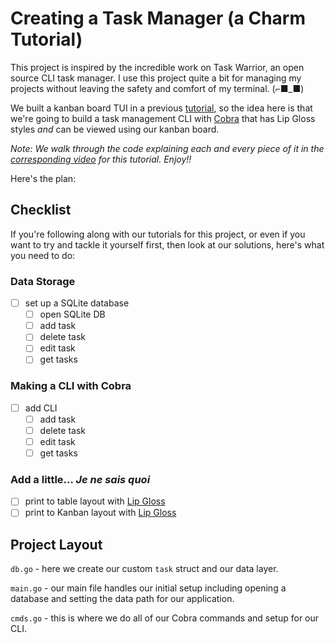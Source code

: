 # Creating a Task Manager (a Charm Tutorial)

This project is inspired by the incredible work on Task Warrior, an open source
CLI task manager. I use this project quite a bit for managing my projects
without leaving the safety and comfort of my terminal. (⌐■_■)

We built a kanban board TUI in a previous [tutorial][kanban-video], so the
idea here is that we're going to build a task management CLI with [Cobra][cobra] that has Lip Gloss
styles *and* can be viewed using our kanban board.

*Note: We walk through the code explaining each and every piece of it in the
[corresponding video](https://youtu.be/yiFhQGJeRJk) for this tutorial. Enjoy!!*

Here's the plan:

## Checklist

If you're following along with our tutorials for this project, or even if you
want to try and tackle it yourself first, then look at our solutions, here's
what you need to do:

### Data Storage
- [ ] set up a SQLite database
    - [ ] open SQLite DB
    - [ ] add task
    - [ ] delete task
    - [ ] edit task
    - [ ] get tasks

### Making a CLI with Cobra
- [ ] add CLI
    - [ ] add task
    - [ ] delete task
    - [ ] edit task
    - [ ] get tasks

### Add a little... *Je ne sais quoi*
- [ ] print to table layout with [Lip Gloss][lipgloss]
- [ ] print to Kanban layout with [Lip Gloss][lipgloss]

## Project Layout

`db.go` - here we create our custom `task` struct and our data layer.

`main.go` - our main file handles our initial setup including opening a
database and setting the data path for our application.

`cmds.go` - this is where we do all of our Cobra commands and setup for our
CLI.

[lipgloss]: https://github.com/charmbracelet/lipgloss
[charm]: https://github.com/charmbracelet/charm
[cobra]: https://github.com/spf13/cobra
[kanban-video]: https://www.youtube.com/watch?v=ZA93qgdLUzM&list=PLLLtqOZfy0pcFoSIeGXO-SOaP9qLqd_H6
